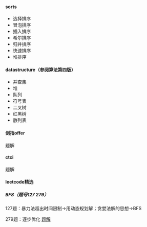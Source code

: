 #### sorts

- 选择排序
- 冒泡排序
- 插入排序
- 希尔排序
- 归并排序
- 快速排序
- 堆排序

#### datastructure（参阅算法第四版）

- 并查集
- 堆
- 队列
- 符号表
- 二叉树
- 红黑树
- 散列表

#### 剑指offer

题解

#### ctci

题解 

#### leetcode精选

##### BFS（题号127 279）

127题：暴力法超出时间限制->用动态规划解；贪婪法解的思想->BFS

279题：逐步优化 [题解](https://leetcode-cn.com/problems/word-ladder/solution/suan-fa-shi-xian-he-you-hua-javashuang-xiang-bfs23/)

